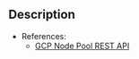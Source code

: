## Description

- References:
  - [GCP Node Pool REST API](https://cloud.google.com/kubernetes-engine/docs/reference/rest/v1/projects.locations.clusters.nodePools)